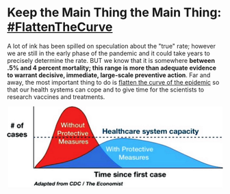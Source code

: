 # Keep the Main Thing the Main Thing: [**\#FlattenTheCurve**](https://twitter.com/hashtag/FlattenTheCurve?src=hashtag_click)

A lot of ink has been spilled on speculation about the "true" rate; however we are still in the early phase of the pandemic and it could
take years to precisely determine the rate. BUT we know that it is somewhere **between .5% and 4 percent mortality; this range is more than
adequate evidence to warrant decisive, immediate, large-scale preventive action**. Far and away, the most important thing to do is [flatten the
curve of the epidemic](https://www.economist.com/briefing/2020/02/29/covid-19-is-now-in-50-countries-and-things-will-get-worse)
so that our health systems can cope and to give time for the scientists to research vaccines and treatments.

![](images/en/flatten-the-curve.jpg)
